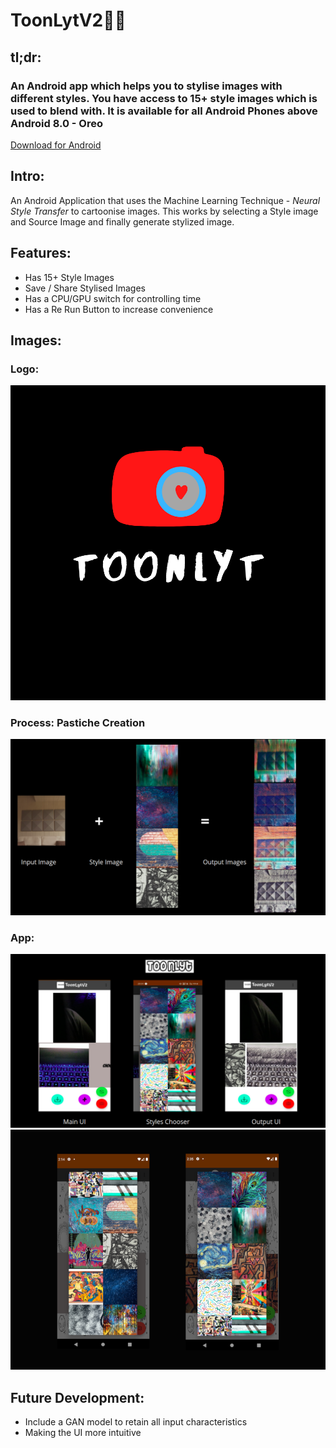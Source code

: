 # ToonLytV2🎨📸
## tl;dr:
### An Android app which helps you to stylise images with different styles. You have access to 15+ style images which is used to blend with. It is available for all **Android Phones above Android 8.0 - Oreo**
[Download for Android](https://github.com/sairpa/ToonLytV2/releases)

## Intro:
An Android Application that uses the Machine Learning Technique - *Neural Style Transfer* to cartoonise images. This works by selecting a Style image and Source Image and finally 
generate stylized image.

## Features:
- Has 15+ Style Images
- Save / Share Stylised Images
- Has a CPU/GPU switch for controlling time
- Has a Re Run Button to increase convenience 

## Images:

### Logo:
![Logo](/Images/Logo.png)

### Process: Pastiche Creation
![Input -> Output](/Images/Process.png)

### App:
![Main UI](/Images/App.png)
![Styles](/Images/App1.png)


## Future Development:
- Include a GAN model to retain all input characteristics
- Making the UI more intuitive

